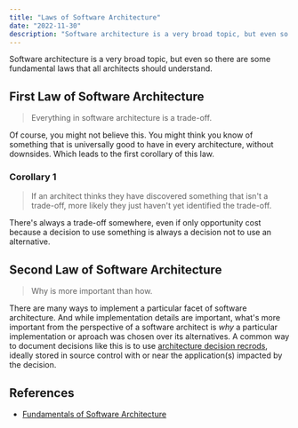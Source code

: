 ```yaml
---
title: "Laws of Software Architecture"
date: "2022-11-30"
description: "Software architecture is a very broad topic, but even so there are some fundamental laws that all architects should understand."
---
```


Software architecture is a very broad topic, but even so there are some fundamental laws that all architects should understand.

## First Law of Software Architecture

> Everything in software architecture is a trade-off.

Of course, you might not believe this. You might think you know of something that is universally good to have in every architecture, without downsides. Which leads to the first corollary of this law.

### Corollary 1

> If an architect thinks they have discovered something that isn't a trade-off, more likely they just haven't yet identified the trade-off.

There's always a trade-off somewhere, even if only opportunity cost because a decision to use something is always a decision not to use an alternative.

## Second Law of Software Architecture

> Why is more important than how.

There are many ways to implement a particular facet of software architecture. And while implementation details are important, what's more important from the perspective of a software architect is *why* a particular implementation or aproach was chosen over its alternatives. A common way to document decisions like this is to use [architecture decision recrods](https://ardalis.com/getting-started-with-architecture-decision-records/), ideally stored in source control with or near the application(s) impacted by the decision.

## References

- [Fundamentals of Software Architecture](https://amzn.to/3gKrewb)

